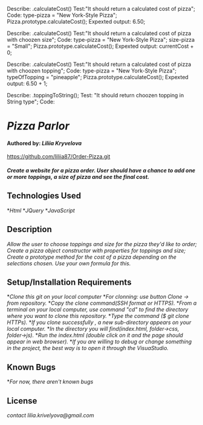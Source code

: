 Describe: .calculateCost()
Test:"It should return a calculated cost of pizza";
Code:
type-pizza = "New York-Style Pizza";
Pizza.prototype.calculateCost();
Expexted output: 6.50;

Describe: .calculateCost()
Test:"It should return a calculated cost of pizza with choozen size";
Code:
type-pizza = "New York-Style Pizza";
size-pizza = "Small";
Pizza.prototype.calculateCost();
Expexted output: currentCost + 0;

Describe: .calculateCost()
Test:"It should return a calculated cost of pizza with choozen topping";
Code:
type-pizza = "New York-Style Pizza";
typeOfTopping = "pineapple";
Pizza.prototype.calculateCost();
Expexted output: 6.50 + 1;

Describe: .toppingToString();
Test: "It should return choozen topping in String type";
Code:






# _Pizza Parlor_

#### Authored by: _**Liliia Kryvelova**_

https://github.com/liliia87/Order-Pizza.git

#### _Create a website for a pizza order. User should have a chance to add one or more toppings, a size of pizza and see the final cost._

## Technologies Used
*_Html_
*_JQuery_
*_JavaScript_

## Description

_Allow the user to choose toppings and size for the pizza they'd like to order;_
_Create a pizza object constructor with properties for toppings and size;_
_Create a prototype method for the cost of a pizza depending on the selections chosen. Use your own formula for this._

## Setup/Installation Requirements

*_Clone this git on your local computer_
*_For clonning: use button Clone -> from repository._
*_Copy the clone command(SSH format or HTTPS)._
*_From a terminal on your local computer, use command "cd" to find the directory where you want to clone this repository._
*_Type the command ($ git clone HTTPs)._
*_If you clone successfully , a new sub-directory appears on your local computer._
*_In the directory you will find(index.html, folder->css, folder->js)._
*_Run the index.html (double click on it and the page should appear in web browser)._
*_If you are willing to debug or change something in the project, the best way is to open it through the VisuaStudio._


## Known Bugs

*_For now, there aren't known bugs_

## License

_contact lilia.krivelyova@gmail.com_
